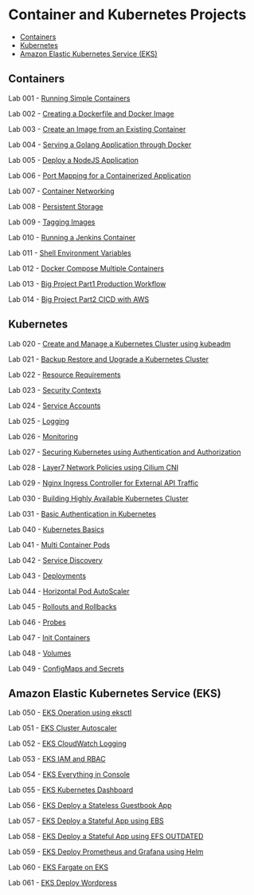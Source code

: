 
# Container and Kubernetes Projects 


- [Containers](#containers)
- [Kubernetes](#kubernetes)
- [Amazon Elastic Kubernetes Service (EKS)](#amazon-elastic-kubernetes-service-eks)


## Containers 

Lab 001 - [Running Simple Containers](Lab_001_Running_Simple_Containers/README.md)

Lab 002 - [Creating a Dockerfile and Docker Image](Lab_002_Creating_Dockerfile_and_Image/README.md)

Lab 003 - [Create an Image from an Existing Container](Lab_003_Create_Image_from_Container/README.md)

Lab 004 - [Serving a Golang Application through Docker](Lab_004_Serving_Golang_App_through_Docker/README.md)

Lab 005 - [Deploy a NodeJS Application](Lab_005_Deploy_NodeJS_Application/README.md)

Lab 006 - [Port Mapping for a Containerized Application](Lab_006_Port_Mapping_Containerized_App/README.md)

Lab 007 - [Container Networking](Lab_007_Container_Networking/README.md)

Lab 008 - [Persistent Storage](Lab_008_Persistent_Storage/README.md)

Lab 009 - [Tagging Images](Lab_009_Tagging_Images/README.md)

Lab 010 - [Running a Jenkins Container](Lab_010_Running_Jenkins_Container/README.md)

Lab 011 - [Shell Environment Variables](Lab_011_Shell_Environment_Variables/README.md)

Lab 012 - [Docker Compose Multiple Containers](Lab_012_Docker_Compose_Multiple_Containers/README.md)

Lab 013 - [Big Project Part1 Production Workflow](Lab_013_Big_Project_Part1_Production_Workflow/README.md)

Lab 014 - [Big Project Part2 CICD with AWS](Lab_014_Big_Project_Part2_CICD_with_AWS/README.md)


## Kubernetes 

Lab 020 - [Create and Manage a Kubernetes Cluster using kubeadm](Lab_020_Create_and_Manage_Cluster_using_kubeadm/README.md)

Lab 021 - [Backup Restore and Upgrade a Kubernetes Cluster](Lab_021_Backup_Restore_and_Upgrade_a_Kubernetes_Cluster/README.md)

Lab 022 - [Resource Requirements](Lab_022_Resource_Requirements/README.md)

Lab 023 - [Security Contexts](Lab_023_Security_Contexts/README.md)

Lab 024 - [Service Accounts](Lab_024_Service_Accounts/README.md)

Lab 025 - [Logging](Lab_025_Logging/README.md)

Lab 026 - [Monitoring](Lab_026_Monitoring/README.md)

Lab 027 - [Securing Kubernetes using Authentication and Authorization](Lab_027_Securing_Kubernetes_using_Authentication_and_Authorization/README.md)

Lab 028 - [Layer7 Network Policies using Cilium CNI](Lab_028_Layer7_Network_Policies_using_Cilium_CNI/README.md)

Lab 029 - [Nginx Ingress Controller for External API Traffic](Lab_029_Nginx_Ingress_Controller_for_External_API_Traffic/READMEmd)

Lab 030 - [Building Highly Available Kubernetes Cluster](Lab_030_Building_Highly_Available_K8s_Cluster/README.md)

Lab 031 - [Basic Authentication in Kubernetes](Lab_031_Basic_Authentication_in_Kubernetes/README.md)

Lab 040 - [Kubernetes Basics](Lab_040-Kubernetes_Basics/README.md)

Lab 041 - [Multi Container Pods](Lab_041-Multi_Container_Pods/README.md)

Lab 042 - [Service Discovery](Lab_042_Service_Discovery/README.md)

Lab 043 - [Deployments](Lab_043_Deployments/README.md)

Lab 044 - [Horizontal Pod AutoScaler](Lab_044_Horizontal_Pod_AutoScaler/README.md)

Lab 045 - [Rollouts and Rollbacks](Lab_045_Rollouts_and_Rollbacks/README.md)

Lab 046 - [Probes](Lab_046_Probes/README.md)

Lab 047 - [Init Containers](Lab_047_Init_Containers/README.md)

Lab 048 - [Volumes](Lab_048_Volumes/README.md)

Lab 049 - [ConfigMaps and Secrets](Lab_049_ConfigMaps_and_Secrets/README.md)


## Amazon Elastic Kubernetes Service (EKS) 

Lab 050 - [EKS Operation using eksctl](Lab_050_EKS_Operation_using_eksctl/README.md)

Lab 051 - [EKS Cluster Autoscaler](Lab_051_EKS_Cluster_Autoscaler/README.md)

Lab 052 - [EKS CloudWatch Logging](Lab_052_EKS_CloudWatch_Logging/README.md)

Lab 053 - [EKS IAM and RBAC](Lab_053_EKS_IAM_and_RBAC/README.md)

Lab 054 - [EKS Everything in Console](Lab_054_EKS_Everything_in_Console/README.md)

Lab 055 - [EKS Kubernetes Dashboard](Lab_055_EKS_Kubernetes_Dashboard/README.md)

Lab 056 - [EKS Deploy a Stateless Guestbook App](Lab_056_EKS_Deploy_a_Stateless_Guestbook_App/README.md)

Lab 057 - [EKS Deploy a Stateful App using EBS](Lab_057_EKS_Deploy_a_Stateful_App_using_EBS/README.md)

Lab 058 - [EKS Deploy a Stateful App using EFS OUTDATED](Lab_058_EKS_Deploy_a_Stateful_App_using_EFS_OUTDATED/README.md)

Lab 059 - [EKS Deploy Prometheus and Grafana using Helm](Lab_059_EKS_Deploy_Prometheus_and_Grafana_using_Helm/README.md)

Lab 060 - [EKS Fargate on EKS](Lab_060_EKS_Fargate_on_EKS/README.md)

Lab 061 - [EKS Deploy Wordpress]()
